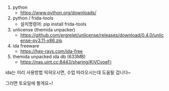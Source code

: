 
1. python
    - https://www.python.org/downloads/
2. python / frida-tools
    - 설치명령어: pip install frida-tools
3. unlicense (themida unpacker)
    - https://github.com/ergrelet/unlicense/releases/download/0.4.0/unlicense-py3.11-x86.zip
4. ida freeware
    - https://hex-rays.com/ida-free
5. themida unpacked ida db (633MB)
    - https://nas.uint.cc:8443/sharing/KiVCvoeFi

ida는 미리 사용방법 익혀오시면, 수업 따라오시는데 도움될 겁니다~

그러면 토요일에 뵐게요~!
